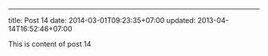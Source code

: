 ---
title: Post 14
date: 2014-03-01T09:23:35+07:00
updated: 2013-04-14T16:52:46+07:00

This is content of post 14